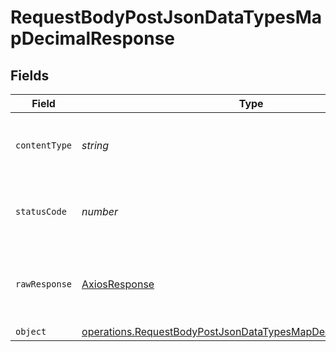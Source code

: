 # RequestBodyPostJsonDataTypesMapDecimalResponse


## Fields

| Field                                                                                                                                          | Type                                                                                                                                           | Required                                                                                                                                       | Description                                                                                                                                    |
| ---------------------------------------------------------------------------------------------------------------------------------------------- | ---------------------------------------------------------------------------------------------------------------------------------------------- | ---------------------------------------------------------------------------------------------------------------------------------------------- | ---------------------------------------------------------------------------------------------------------------------------------------------- |
| `contentType`                                                                                                                                  | *string*                                                                                                                                       | :heavy_check_mark:                                                                                                                             | HTTP response content type for this operation                                                                                                  |
| `statusCode`                                                                                                                                   | *number*                                                                                                                                       | :heavy_check_mark:                                                                                                                             | HTTP response status code for this operation                                                                                                   |
| `rawResponse`                                                                                                                                  | [AxiosResponse](https://axios-http.com/docs/res_schema)                                                                                        | :heavy_minus_sign:                                                                                                                             | Raw HTTP response; suitable for custom response parsing                                                                                        |
| `object`                                                                                                                                       | [operations.RequestBodyPostJsonDataTypesMapDecimalResponseBody](../../models/operations/requestbodypostjsondatatypesmapdecimalresponsebody.md) | :heavy_minus_sign:                                                                                                                             | OK                                                                                                                                             |